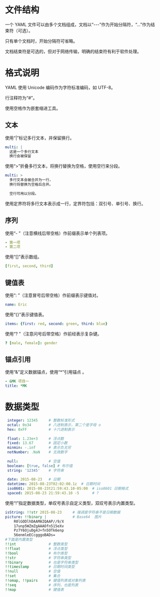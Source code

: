 # 文件结构

一个 YAML 文件可以由多个文档组成，文档以“---”作为开始分隔符，“...”作为结束符（可选）。

只有单个文档时，开始分隔符可省略。

文档结束符是可选的，但对于网络传输，明确的结束符有利于软件处理。

# 格式说明

YAML 使用 Unicode 编码作为字符标准编码，如 UTF-8。

行注释符为“#”。

使用空格作为嵌套缩进工具。

## 文本

使用“|”标记多行文本，并保留换行。

```yaml
multi: |
  这是一个多行文本
  换行会被保留
```

使用“>”折叠多行文本，将换行替换为空格，使用空行来分段。

```yaml
multi: >
  多行文本会被合并为一行，
  换行将替换为空格后合并。
  
  空行可用以分段。
```

使用定界符将多行文本表示成一行，定界符包括：双引号、单引号、换行。

## 序列

使用“- ”（注意横线后带空格）作前缀表示单个列表项。

```yaml
- 第一项
- 第二项
```

使用“[]”表示数组。

```yaml
[first, second, third]
```

## 键值表

使用“: ”（注意冒号后带空格）作前缀表示键值对。

```yaml
name: Eric
```

使用“{}”表示键值表。

```yaml
items: {first: red, second: green, third: blue}
```

使用“? ”（注意问号后带空格）作前经表示复杂键。

```yaml
? [male, female]: gender
```

## 锚点引用

使用“&”定义数据锚点，使用“*”引用锚点 。

```yaml
- &MK 项目一
title: *MK
```

# 数据类型

```yaml
 integer: 12345     # 整数标准形式
 octal: 0o34        # 八进制表示，第二个是字母 o
 hex: 0xFF          # 十六进制表示
 
 float: 1.23e+3     # 浮点数
 fixed: 13.67       # 固定小数
 minmin: -.inf      # 表示负无穷
 notNumber: .NaN    # 无效数字
 
 null:              # 空值
 boolean: [true, false] # 布尔值
 string: '12345'    # 字符串
 
 date: 2015-08-23   # 日期
 datetime: 2015-08-23T02:02:00.1z  # 日期时间
 iso8601: 2015-08-23t21:59:43.10-05:00  # iso8601 日期格式
 spaced: 2015-08-23 21:59:43.10 -5      # ?
```

使用“!”指定数据类型，单叹号表示自定义类型，双叹号表示内置类型。

```yaml
isString: !!str 2015-08-23     # 强调是字符串不是日期数据
picture: !!binary |            # Base64  图片
    R0lGODlhDAAMAIQAAP//9/X
    17unp5WZmZgAAAOfn515eXv
    Pz7Y6OjuDg4J+fn5OTk6enp
    56enmleECcgggoBADs=
#下面是内置类型
!!int               # 整数类型
!!float             # 浮点类型
!!bool              # 布尔类型
!!str               # 字符串类型
!!binary            # 也是字符串类型
!!timestamp         # 日期时间类型
!!null              # 空值
!!set               # 集合
!!omap, !!pairs     # 键值列表或对象列表
!!seq               # 序列，也是列表
!!map               # 键值表
```

